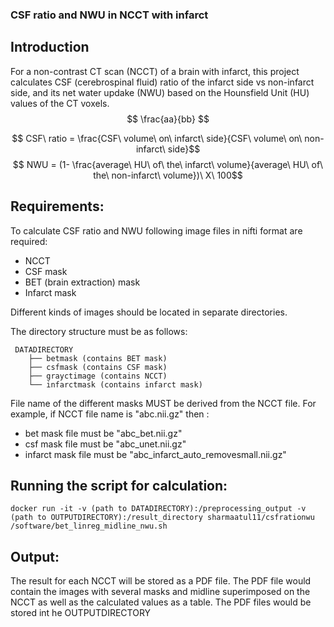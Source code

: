 ### CSF ratio and NWU in NCCT with infarct

## Introduction
For a non-contrast CT scan (NCCT) of a brain with infarct, this project calculates CSF (cerebrospinal fluid) ratio of the infarct side vs non-infarct side, and its net water updake (NWU) based on the Hounsfield Unit (HU) values of the CT voxels.
$$ \frac{aa}{bb} $$


$$ CSF\ ratio = \frac{CSF\ volume\ on\ infarct\ side}{CSF\ volume\ on\ non-infarct\ side}$$
$$ NWU = (1- \frac{average\ HU\ of\ the\ infarct\ volume}{average\ HU\ of\ the\ non-infarct\ volume})\ X\ 100$$ 
## Requirements:
To calculate CSF ratio and NWU following image files in nifti format are required:
  - NCCT 
  - CSF mask
  - BET (brain extraction) mask
  - Infarct mask

Different kinds of images should be located in separate directories.

The directory structure must be as follows:
```
 DATADIRECTORY
    ├── betmask (contains BET mask)
    ├── csfmask (contains CSF mask)
    ├── grayctimage (contains NCCT)
    └── infarctmask (contains infarct mask)
```
File  name of the different masks MUST be derived from the NCCT file. For example, if 
NCCT file name is "abc.nii.gz" then :
 - bet mask file must be "abc_bet.nii.gz"
 - csf mask file must be "abc_unet.nii.gz"
 - infarct mask file must be "abc_infarct_auto_removesmall.nii.gz"
 
 
## Running the script for calculation:

```
docker run -it -v (path to DATADIRECTORY):/preprocessing_output -v (path to OUTPUTDIRECTORY):/result_directory sharmaatul11/csfrationwu   /software/bet_linreg_midline_nwu.sh 
```

## Output:
The result for each NCCT will be stored as a PDF file. The PDF file would contain the images with several masks and midline superimposed on the NCCT as well as the calculated values as a table.
The PDF files would be stored int he OUTPUTDIRECTORY


